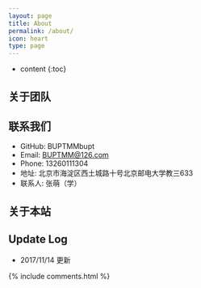```yaml
---
layout: page
title: About
permalink: /about/
icon: heart
type: page
---
```


* content
{:toc}

## 关于团队



## 联系我们

* GitHub: BUPTMMbupt
* Email: BUPTMM@126.com
* Phone: 13260111304
* 地址: 北京市海淀区西土城路十号北京邮电大学教三633
* 联系人: 张萌（学）


## 关于本站


## Update Log
* 2017/11/14 更新


{% include comments.html %}
